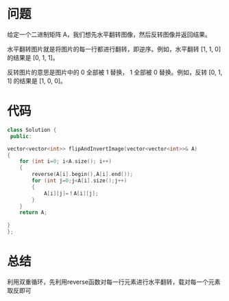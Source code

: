 # 问题 #
给定一个二进制矩阵 A，我们想先水平翻转图像，然后反转图像并返回结果。

水平翻转图片就是将图片的每一行都进行翻转，即逆序。例如，水平翻转 [1, 1, 0] 的结果是 [0, 1, 1]。

反转图片的意思是图片中的 0 全部被 1 替换， 1 全部被 0 替换。例如，反转 [0, 1, 1] 的结果是 [1, 0, 0]。
# 代码 #
```C++
class Solution {
 public:

vector<vector<int>> flipAndInvertImage(vector<vector<int>>& A) 
{
    for (int i=0; i<A.size(); i++)  
    {  
        reverse(A[i].begin(),A[i].end());  
        for (int j=0;j<A[i].size();j++)  
        {  
            A[i][j]=！A[i][j];  
        }  
    }  
    return A;  
    
}
};
```

# 总结 #
利用双重循环，先利用reverse函数对每一行元素进行水平翻转，载对每一个元素取反即可
